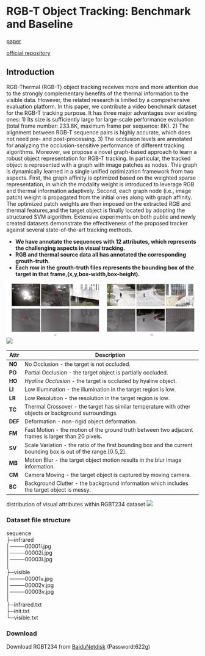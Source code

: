 # RGB-T Object Tracking: Benchmark and Baseline

[paper](https://arxiv.org/pdf/1805.08982.pdf)

[official repository](https://sites.google.com/view/ahutracking001/)

## Introduction
RGB-Thermal (RGB-T) object tracking receives more and more attention due to the strongly complementary benefits of the thermal information to the visible data. However, the related research is limited by a comprehensive evaluation platform. In this paper, we contribute a video benchmark dataset for the RGB-T tracking purpose. It has three major advantages over existing ones: 1) Its size is sufficiently large for large-scale performance evaluation (total frame number: 233.8K, maximum frame per sequence: 8K). 2) The alignment between RGB-T sequence pairs is highly accurate, which does not need pre- and post-processing. 3) The occlusion levels are annotated for analyzing the occlusion-sensitive performance of different tracking algorithms. Moreover, we propose a novel graph-based approach to learn a robust object representation for RGB-T tracking. In particular, the tracked object is represented with a graph with image patches as nodes. This graph is dynamically learned in a single unified optimization framework from two aspects. First, the graph affinity is optimized based on the weighted sparse representation, in which the modality weight is introduced to leverage RGB and thermal information adaptively. Second, each graph node (i.e., image patch) weight is propagated from the initial ones along with graph affinity. The optimized patch weights are then imposed on the extracted RGB and thermal features,and the target object is finally located by adopting the structured SVM algorithm. Extensive experiments on both public and newly created datasets demonstrate the effectiveness of the proposed tracker against several state-of-the-art tracking methods.

* **We have annotate the sequences with 12 attributes, which represents the challenging aspects in visual tracking.**
* **RGB and thermal source data all  has annotated the corresponding grouth-truth.**
* **Each row in the grouth-truth files represents the bounding box of the target in that frame,(x,y,box-width,box-height).**

![](overview.png)
![](comparision1.png)


Attr | Description  
----|----
**NO**  |  No Occlusion - the target is not occluded.  
**PO**  |  Partial Occlusion - the target object is partially occluded.  
**HO**  |  *Hyaline Occlusion* - the target is occluded by hyaline object.    
**LI**  |  Low Illumination - the illumination in the target region is low.
**LR**  |  Low Resolution - the resolution in the target region is low. 
**TC** |  Thermal Crossover - the target has similar temperature with other objects or background   surroundings. 
**DEF** |  Deformation - non-rigid object deformation.  
**FM**  |  Fast Motion - the motion of the ground truth between two adjacent frames is larger than 20 pixels.  
**SV**  |  Scale Variation - the ratio of the first bounding box and the current bounding box is out of the range [0.5,2].  
**MB**  |  Motion Blur - the target object motion results in the blur image information.  
**CM**  |  Camera Moving - the target object is captured by moving camera.  
**BC**  |  Background Clutter - the background information which includes the target object is messy.  

distribution of visual attributes within RGBT234 dataset
![](comparision2.png)
### Dataset file structure
 sequence   
  ├─infrared  
  │────00001i.jpg  
  │────00002i.jpg  
  │────00003i.jpg  
  │  
  ├─visible  
  │────00001v.jpg  
  │────00002v.jpg  
  │────00003v.jpg  
  │    
  ├─infrared.txt  
  ├─init.txt  
  └─visible.txt

### Download

Download RGBT234 from [BaiduNetdisk](https://pan.baidu.com/s/1tZbyfVRbUaFVkZEaerz3Aw )  (Password:622g)  
